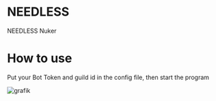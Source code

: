 # NEEDLESS
NEEDLESS Nuker

# How to use
Put your Bot Token and guild id in the config file, then start the program

![grafik](https://user-images.githubusercontent.com/115848136/219607540-590398de-9e43-40c3-9a3a-2f181bb0d064.png)
